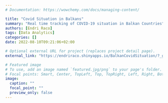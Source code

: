 ```yaml
---
# Documentation: https://wowchemy.com/docs/managing-content/

title: "Covid Situation in Balkans"
summary: "Real time tracking of COVID-19 situation in Balkan Countries"
authors: [Endri Raco]
tags: [Data Analytics]
categories: []
date: 2022-08-10T09:21:06+02:00

# Optional external URL for project (replaces project detail page).
external_link: "https://endriraco.shinyapps.io/BalkanCovidSituation/?_ga=2.146438838.367594294.1660033370-405543965.1659781086"

# Featured image
# To use, add an image named `featured.jpg/png` to your page's folder.
# Focal points: Smart, Center, TopLeft, Top, TopRight, Left, Right, BottomLeft, Bottom, BottomRight.
image:
  caption: ""
  focal_point: ""
  preview_only: false
---
```


